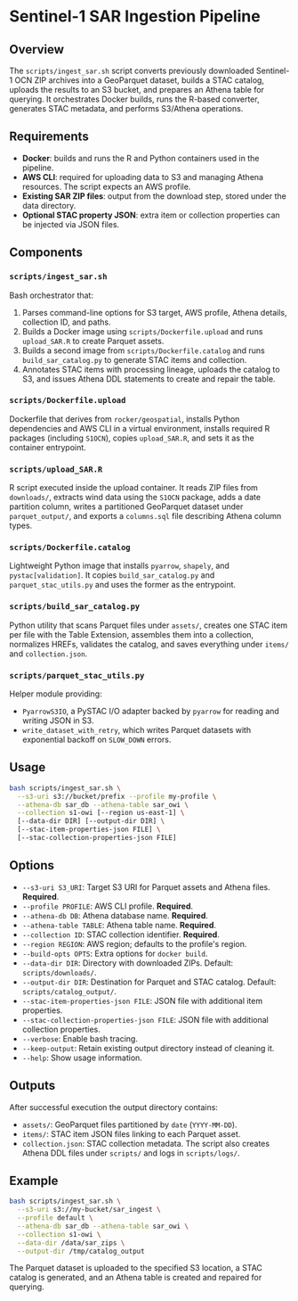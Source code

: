 # Sentinel-1 SAR Ingestion Pipeline

## Overview
The `scripts/ingest_sar.sh` script converts previously downloaded Sentinel-1 OCN ZIP archives into a GeoParquet dataset, builds a STAC catalog, uploads the results to an S3 bucket, and prepares an Athena table for querying. It orchestrates Docker builds, runs the R-based converter, generates STAC metadata, and performs S3/Athena operations.

## Requirements
- **Docker**: builds and runs the R and Python containers used in the pipeline.
- **AWS CLI**: required for uploading data to S3 and managing Athena resources. The script expects an AWS profile.
- **Existing SAR ZIP files**: output from the download step, stored under the data directory.
- **Optional STAC property JSON**: extra item or collection properties can be injected via JSON files.

## Components
### `scripts/ingest_sar.sh`
Bash orchestrator that:
1. Parses command-line options for S3 target, AWS profile, Athena details, collection ID, and paths.
2. Builds a Docker image using `scripts/Dockerfile.upload` and runs `upload_SAR.R` to create Parquet assets.
3. Builds a second image from `scripts/Dockerfile.catalog` and runs `build_sar_catalog.py` to generate STAC items and collection.
4. Annotates STAC items with processing lineage, uploads the catalog to S3, and issues Athena DDL statements to create and repair the table.

### `scripts/Dockerfile.upload`
Dockerfile that derives from `rocker/geospatial`, installs Python dependencies and AWS CLI in a virtual environment, installs required R packages (including `S1OCN`), copies `upload_SAR.R`, and sets it as the container entrypoint.

### `scripts/upload_SAR.R`
R script executed inside the upload container. It reads ZIP files from `downloads/`, extracts wind data using the `S1OCN` package, adds a date partition column, writes a partitioned GeoParquet dataset under `parquet_output/`, and exports a `columns.sql` file describing Athena column types.

### `scripts/Dockerfile.catalog`
Lightweight Python image that installs `pyarrow`, `shapely`, and `pystac[validation]`. It copies `build_sar_catalog.py` and `parquet_stac_utils.py` and uses the former as the entrypoint.

### `scripts/build_sar_catalog.py`
Python utility that scans Parquet files under `assets/`, creates one STAC item per file with the Table Extension, assembles them into a collection, normalizes HREFs, validates the catalog, and saves everything under `items/` and `collection.json`.

### `scripts/parquet_stac_utils.py`
Helper module providing:
- `PyarrowS3IO`, a PySTAC I/O adapter backed by `pyarrow` for reading and writing JSON in S3.
- `write_dataset_with_retry`, which writes Parquet datasets with exponential backoff on `SLOW_DOWN` errors.

## Usage
```bash
bash scripts/ingest_sar.sh \
  --s3-uri s3://bucket/prefix --profile my-profile \
  --athena-db sar_db --athena-table sar_owi \
  --collection s1-owi [--region us-east-1] \
  [--data-dir DIR] [--output-dir DIR] \
  [--stac-item-properties-json FILE] \
  [--stac-collection-properties-json FILE]
```

## Options
- `--s3-uri S3_URI`: Target S3 URI for Parquet assets and Athena files. **Required**.
- `--profile PROFILE`: AWS CLI profile. **Required**.
- `--athena-db DB`: Athena database name. **Required**.
- `--athena-table TABLE`: Athena table name. **Required**.
- `--collection ID`: STAC collection identifier. **Required**.
- `--region REGION`: AWS region; defaults to the profile's region.
- `--build-opts OPTS`: Extra options for `docker build`.
- `--data-dir DIR`: Directory with downloaded ZIPs. Default: `scripts/downloads/`.
- `--output-dir DIR`: Destination for Parquet and STAC catalog. Default: `scripts/catalog_output/`.
- `--stac-item-properties-json FILE`: JSON file with additional item properties.
- `--stac-collection-properties-json FILE`: JSON file with additional collection properties.
- `--verbose`: Enable bash tracing.
- `--keep-output`: Retain existing output directory instead of cleaning it.
- `--help`: Show usage information.

## Outputs
After successful execution the output directory contains:
- `assets/`: GeoParquet files partitioned by `date` (`YYYY-MM-DD`).
- `items/`: STAC item JSON files linking to each Parquet asset.
- `collection.json`: STAC collection metadata.
The script also creates Athena DDL files under `scripts/` and logs in `scripts/logs/`.

## Example
```bash
bash scripts/ingest_sar.sh \
  --s3-uri s3://my-bucket/sar_ingest \
  --profile default \
  --athena-db sar_db --athena-table sar_owi \
  --collection s1-owi \
  --data-dir /data/sar_zips \
  --output-dir /tmp/catalog_output
```

The Parquet dataset is uploaded to the specified S3 location, a STAC catalog is generated, and an Athena table is created and repaired for querying.
